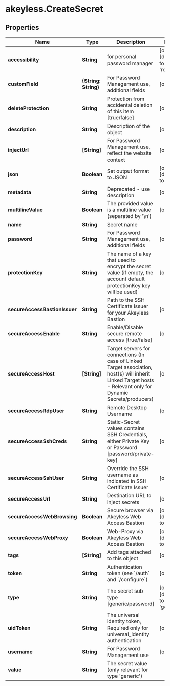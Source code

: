 # akeyless.CreateSecret

## Properties

Name | Type | Description | Notes
------------ | ------------- | ------------- | -------------
**accessibility** | **String** | for personal password manager | [optional] [default to &#39;regular&#39;]
**customField** | **{String: String}** | For Password Management use, additional fields | [optional] 
**deleteProtection** | **String** | Protection from accidental deletion of this item [true/false] | [optional] 
**description** | **String** | Description of the object | [optional] 
**injectUrl** | **[String]** | For Password Management use, reflect the website context | [optional] 
**json** | **Boolean** | Set output format to JSON | [optional] [default to false]
**metadata** | **String** | Deprecated - use description | [optional] 
**multilineValue** | **Boolean** | The provided value is a multiline value (separated by &#39;\\n&#39;) | [optional] 
**name** | **String** | Secret name | 
**password** | **String** | For Password Management use, additional fields | [optional] 
**protectionKey** | **String** | The name of a key that used to encrypt the secret value (if empty, the account default protectionKey key will be used) | [optional] 
**secureAccessBastionIssuer** | **String** | Path to the SSH Certificate Issuer for your Akeyless Bastion | [optional] 
**secureAccessEnable** | **String** | Enable/Disable secure remote access [true/false] | [optional] 
**secureAccessHost** | **[String]** | Target servers for connections (In case of Linked Target association, host(s) will inherit Linked Target hosts - Relevant only for Dynamic Secrets/producers) | [optional] 
**secureAccessRdpUser** | **String** | Remote Desktop Username | [optional] 
**secureAccessSshCreds** | **String** | Static-Secret values contains SSH Credentials, either Private Key or Password [password/private-key] | [optional] 
**secureAccessSshUser** | **String** | Override the SSH username as indicated in SSH Certificate Issuer | [optional] 
**secureAccessUrl** | **String** | Destination URL to inject secrets | [optional] 
**secureAccessWebBrowsing** | **Boolean** | Secure browser via Akeyless Web Access Bastion | [optional] [default to false]
**secureAccessWebProxy** | **Boolean** | Web-Proxy via Akeyless Web Access Bastion | [optional] [default to false]
**tags** | **[String]** | Add tags attached to this object | [optional] 
**token** | **String** | Authentication token (see &#x60;/auth&#x60; and &#x60;/configure&#x60;) | [optional] 
**type** | **String** | The secret sub type [generic/password] | [optional] [default to &#39;generic&#39;]
**uidToken** | **String** | The universal identity token, Required only for universal_identity authentication | [optional] 
**username** | **String** | For Password Management use | [optional] 
**value** | **String** | The secret value (only relevant for type &#39;generic&#39;) | 


